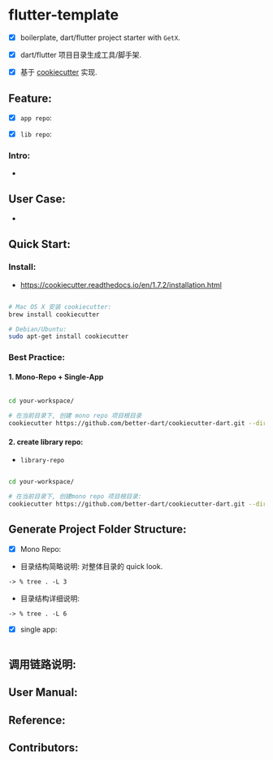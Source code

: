 
# flutter-template

- [x] boilerplate, dart/flutter project starter with `GetX`.
- [x] dart/flutter 项目目录生成工具/脚手架.
- [x] 基于 [cookiecutter](https://github.com/cookiecutter/cookiecutter) 实现.


## Feature:

- [x] `app repo`:
- [x] `lib repo`:


### Intro:

-

## User Case:

-

## Quick Start:

### Install:

- https://cookiecutter.readthedocs.io/en/1.7.2/installation.html

```bash

# Mac OS X 安装 cookiecutter:
brew install cookiecutter

# Debian/Ubuntu:
sudo apt-get install cookiecutter

```

### Best Practice:



#### 1. Mono-Repo + Single-App


```bash

cd your-workspace/

# 在当前目录下, 创建 mono repo 项目根目录
cookiecutter https://github.com/better-dart/cookiecutter-dart.git --directory="mono-repo"


```


#### 2. create library repo:

- `library-repo`

```bash

cd your-workspace/

# 在当前目录下, 创建mono repo 项目根目录:
cookiecutter https://github.com/better-dart/cookiecutter-dart.git --directory="library-repo"

```

## Generate Project Folder Structure:

- [x] Mono Repo:

- 目录结构简略说明: 对整体目录的 quick look.


```html
-> % tree . -L 3

```

- 目录结构详细说明:

```html
-> % tree . -L 6

```


- [x] single app:


```bash


```


## 调用链路说明:


## User Manual:


## Reference:

## Contributors:
